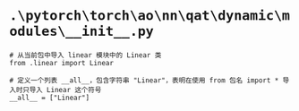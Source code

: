 # `.\pytorch\torch\ao\nn\qat\dynamic\modules\__init__.py`

```
# 从当前包中导入 linear 模块中的 Linear 类
from .linear import Linear

# 定义一个列表 __all__，包含字符串 "Linear"，表明在使用 from 包名 import * 导入时只导入 Linear 这个符号
__all__ = ["Linear"]
```